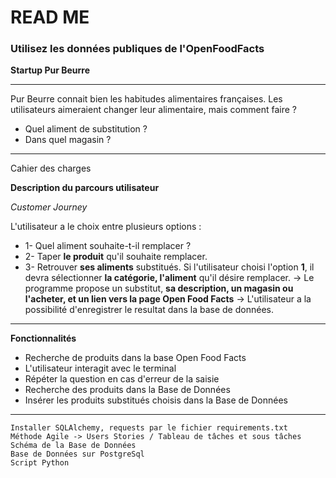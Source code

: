 # READ ME
### Utilisez les données publiques de l'OpenFoodFacts

**Startup Pur Beurre**
_______________________________
Pur Beurre connait bien les habitudes alimentaires françaises. Les utilisateurs aimeraient changer leur alimentaire, mais comment faire ?
* Quel aliment de substitution ?
* Dans quel magasin ?
_______________________________

Cahier des charges

**Description du parcours utilisateur**

*Customer Journey*

L'utilisateur a le choix entre plusieurs options :
* 1- Quel aliment souhaite-t-il remplacer ?
* 2- Taper **le produit** qu'il souhaite remplacer.
* 3- Retrouver **ses aliments** substitués.
Si l'utilisateur choisi l'option **1**, il devra sélectionner **la catégorie, l'aliment** qu'il désire remplacer.
-> Le programme propose un substitut, **sa description, un magasin ou l'acheter, et un lien vers la page Open Food Facts**
-> L'utilisateur a la possibilité d'enregistrer le resultat dans la base de données.

________________________________
**Fonctionnalités**

* Recherche de produits dans la base Open Food Facts
* L'utilisateur interagit avec le terminal
* Répéter la question en cas d'erreur de la saisie
* Recherche des produits dans la Base de Données
* Insérer les produits substitués choisis dans la Base de Données

________________________________

```
Installer SQLAlchemy, requests par le fichier requirements.txt
Méthode Agile -> Users Stories / Tableau de tâches et sous tâches
Schéma de la Base de Données
Base de Données sur PostgreSql
Script Python
```

